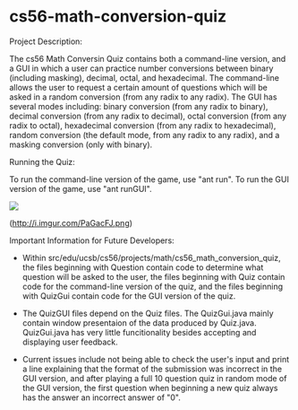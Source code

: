 # cs56-math-conversion-quiz

Project Description:

The cs56 Math Conversin Quiz contains both a command-line version, and a GUI in which a user can practice number conversions between binary (including masking), decimal, octal, and hexadecimal. The command-line allows the user to request a certain amount of questions which will be asked in a random conversion (from any radix to any radix). The GUI has several modes including: binary conversion (from any radix to binary), decimal conversion (from any radix to decimal), octal conversion (from any radix to octal), hexadecimal conversion (from any radix to hexadecimal), random conversion (the default mode, from any radix to any radix), and a masking conversion (only with binary).

Running the Quiz:

To run the command-line version of the game, use "ant run". To run the GUI version of the game, use "ant runGUI".


![](http://imgur.com/oEDviAw.png)

(http://i.imgur.com/PaGacFJ.png)


Important Information for Future Developers:

* Within src/edu/ucsb/cs56/projects/math/cs56_math_conversion_quiz, the files beginning with Question contain code to determine what question will be asked to the user, the files beginning with Quiz contain code for the command-line version of the quiz, and the files beginning with QuizGui contain code for the GUI version of the quiz.

* The QuizGUI files depend on the Quiz files. The QuizGui.java mainly contain window presentaion of the data produced by Quiz.java. QuizGui.java has very little funcitionality besides accepting and displaying user feedback.

* Current issues include not being able to check the user's input and print a line explaining that the format of the submission was incorrect in the GUI version, and after playing a full 10 question quiz in random mode of the GUI version, the first question when beginning a new quiz always has the answer an incorrect answer of "0".
 


